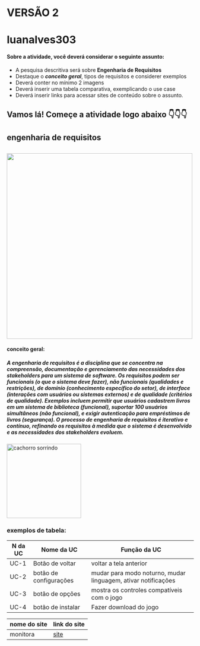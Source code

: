 # VERSÃO 2

# luanalves303

#### Sobre a atividade, você deverá considerar o seguinte assunto:

- A pesquisa descritiva será sobre **Engenharia de Requisitos**
- Destaque o **_conceito geral_**, tipos de requisitos e considerer exemplos
- Deverá conter no mínimo 2 imagens
- Deverá inserir uma tabela comparativa, exemplicando o use case
- Deverá inserir links para acessar sites de conteúdo sobre o assunto.




## Vamos lá! Começe a atividade logo abaixo 👇👇👇

## engenharia de requisitos <h2>

<img src="https://slideplayer.com.br/slide/1449640/3/images/12/Desenvolvimento+de+um+Sistema.jpg" width="500px">

#### conceito geral: <h4>

##### A engenharia de requisitos é a disciplina que se concentra na compreensão, documentação e gerenciamento das necessidades dos stakeholders para um sistema de software. Os requisitos podem ser funcionais (o que o sistema deve fazer), não funcionais (qualidades e restrições), de domínio (conhecimento específico do setor), de interface (interações com usuários ou sistemas externos) e de qualidade (critérios de qualidade). Exemplos incluem permitir que usuários cadastrem livros em um sistema de biblioteca (funcional), suportar 100 usuários simultâneos (não funcional), e exigir autenticação para empréstimos de livros (segurança). O processo de engenharia de requisitos é iterativo e contínuo, refinando os requisitos à medida que o sistema é desenvolvido e as necessidades dos stakeholders evoluem. <h5>

<img src="https://a-static.mlcdn.com.br/450x450/engenharia-de-requisitos-brasport/book7/9788574527901/f7ca00fc9859fa25e0769fd13afc9ab7.jpeg" alt="cachorro sorrindo" width="200px">

### exemplos de tabela: 
| N da UC | Nome da UC             | Função da UC                                                  |
|---------|------------------------|---------------------------------------------------------------|
| UC-1    | Botão de voltar        | voltar a tela anterior                                        |
| UC-2    | botão de configurações | mudar para modo noturno, mudar linguagem, ativar notificações |
| UC-3    | botão de opções        | mostra os controles compatíveis com o jogo                    |
| UC-4    | botão de instalar      | Fazer download do jogo                                        |


| nome do site  | link do site                                                                                                                                                                                         |
|---------------|------------------------------------------------------------------------------------------------------------------------------------------------------------------------------------------------------|
| monitora      | [site](https://www.monitoratec.com.br/blog/servico-de-engenharia-de-requisitos/#:~:text=A%20engenharia%20de%20requisitos%20oferece,de%20desenvolvimento%2C%20opera%C3%A7%C3%A3o%20e%20manuten%C3%A7%C3%A3o.) |
